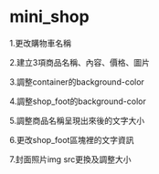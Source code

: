 # mini_shop
1.更改購物車名稱

2.建立3項商品名稱、內容、價格、圖片

3.調整container的background-color

4.調整shop_foot的background-color

5.調整商品名稱呈現出來後的文字大小

6.更改shop_foot區塊裡的文字資訊

7.封面照片img src更換及調整大小
